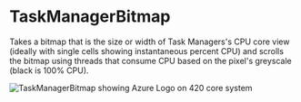 # TaskManagerBitmap
Takes a bitmap that is the size or width of Task Managers's CPU core view (ideally with single cells showing instantaneous percent CPU) and scrolls the bitmap using threads that consume CPU based on the pixel's greyscale (black is 100% CPU). 

![TaskManagerBitmap showing Azure Logo on 420 core system](https://github.com/markrussinovich/TaskManagerBitmap/blob/main/AzureBeast.gif?raw=true)
